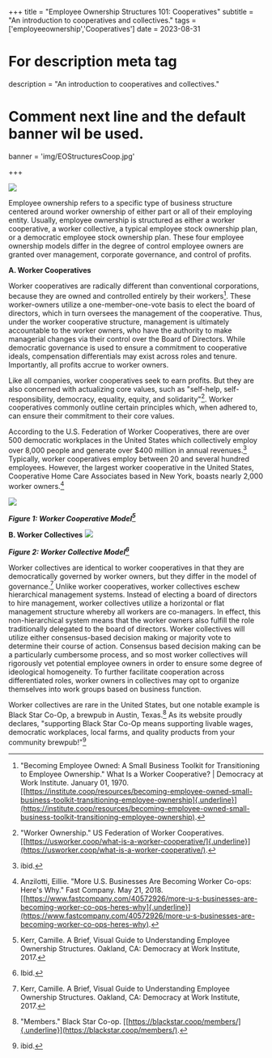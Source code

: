 +++
title = "Employee Ownership Structures 101: Cooperatives"
subtitle = "An introduction to cooperatives and collectives."
tags = ['employeeownership','Cooperatives']
date = 2023-08-31

# For description meta tag
description = "An introduction to cooperatives and collectives."

# Comment next line and the default banner wil be used.
banner = 'img/EOStructuresCoop.jpg'

+++

![](img/EOStructuresCoop.jpg)

Employee ownership refers to a specific type of business structure
centered around worker ownership of either part or all of their
employing entity. Usually, employee ownership is structured as either a
worker cooperative, a worker collective, a typical employee stock
ownership plan, or a democratic employee stock ownership plan. These
four employee ownership models differ in the degree of control employee
owners are granted over management, corporate governance, and control of
profits.  

**A. Worker Cooperatives**

Worker cooperatives are radically different than conventional
corporations, because they are owned and controlled entirely by their
workers[^1]. These worker-owners utilize a one-member-one-vote basis to
elect the board of directors, which in turn oversees the management of
the cooperative. Thus, under the worker cooperative structure,
management is ultimately accountable to the worker owners, who have the
authority to make managerial changes via their control over the Board of
Directors. While democratic governance is used to ensure a commitment to
cooperative ideals, compensation differentials may exist across roles
and tenure. Importantly, all profits accrue to worker owners.

Like all companies, worker cooperatives seek to earn profits. But they
are also concerned with actualizing core values, such as
"self-help, self-responsibility, democracy, equality,
equity, and solidarity"[^2]. Worker cooperatives commonly outline
certain principles which, when adhered to, can ensure their commitment
to their core values.  

According to the U.S. Federation of Worker Cooperatives, there are over
500 democratic workplaces in the United States which collectively employ
over 8,000 people and generate over \$400 million in annual
revenues.[^3] Typically, worker cooperatives employ between 20 and
several hundred employees. However, the largest worker cooperative in
the United States, Cooperative Home Care Associates based in New York,
boasts nearly 2,000 worker owners.[^4]

![](img/EOStructuresCoopBlogPic2.jpg)

***Figure 1: Worker Cooperative Model[^5]***

**B. Worker Collectives**
![](img/EOStructuresCoopBlogPic3.jpg)

***Figure 2: Worker Collective Model[^6]***

Worker collectives are identical to worker cooperatives in that they are
democratically governed by worker owners, but they differ in the model
of governance.[^7] Unlike worker cooperatives, worker collectives eschew
hierarchical management systems. Instead of electing a board of
directors to hire management, worker collectives utilize a horizontal or
flat management structure whereby all workers are co-managers. In
effect, this non-hierarchical system means that the worker owners also
fulfill the role traditionally delegated to the board of directors.
Worker collectives will utilize either consensus-based decision making
or majority vote to determine their course of action. Consensus based
decision making can be a particularly cumbersome process, and so most
worker collectives will rigorously vet potential employee owners in
order to ensure some degree of ideological homogeneity. To further
facilitate cooperation across differentiated roles, worker owners in
collectives may opt to organize themselves into work groups based on
business function.

Worker collectives are rare in the United States, but one notable
example is Black Star Co-Op, a brewpub in Austin, Texas.[^8] As its
website proudly declares, "supporting Black Star Co-Op
means supporting livable wages, democratic workplaces, local farms, and
quality products from your community brewpub!"[^9]

[^1]: \"Becoming Employee Owned: A Small Business Toolkit for
    Transitioning to Employee Ownership.\" What Is a Worker Cooperative?
    \| Democracy at Work Institute. January 01, 1970.
    [[https://institute.coop/resources/becoming-employee-owned-small-business-toolkit-transitioning-employee-ownership]{.underline}](https://institute.coop/resources/becoming-employee-owned-small-business-toolkit-transitioning-employee-ownership).

[^2]: \"Worker Ownership.\" US Federation of Worker Cooperatives.
    [[https://usworker.coop/what-is-a-worker-cooperative/]{.underline}](https://usworker.coop/what-is-a-worker-cooperative/).

[^3]: ibid.

[^4]: Anzilotti, Eillie. \"More U.S. Businesses Are Becoming Worker
    Co-ops: Here\'s Why.\" Fast Company. May 21, 2018.
    [[https://www.fastcompany.com/40572926/more-u-s-businesses-are-becoming-worker-co-ops-heres-why]{.underline}](https://www.fastcompany.com/40572926/more-u-s-businesses-are-becoming-worker-co-ops-heres-why).

[^5]: Kerr, Camille. A Brief, Visual Guide to Understanding Employee
    Ownership Structures. Oakland, CA: Democracy at Work Institute,
    2017.

[^6]: Ibid.

[^7]: Kerr, Camille. A Brief, Visual Guide to Understanding Employee
    Ownership Structures. Oakland, CA: Democracy at Work Institute,
    2017.

[^8]: \"Members.\" Black Star Co-op.
    [[https://blackstar.coop/members/]{.underline}](https://blackstar.coop/members/).

[^9]: ibid.
